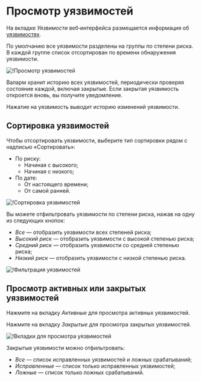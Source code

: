 [link-false-vuln]:      false-vuln.md

[img-check-vuln]:       ../../images/user-guides/vulnerabilities/check-vuln.png
[img-sort-vulns]:       ../../images/user-guides/vulnerabilities/sort-vulns.png
[img-filter-vulns]:     ../../images/user-guides/vulnerabilities/filter-vulns.png
[img-switch-vulns]:     ../../images/user-guides/vulnerabilities/switch-tab-status.png

[glossary-vulnerability]:       ../../glossary-ru.md#уязвимость

# Просмотр уязвимостей

На вкладке *Уязвимости* веб‑интерфейса размещается информация об [уязвимостях][glossary-vulnerability].

По умолчанию все уязвимости разделены на группы по степени риска. В каждой группе список отсортирован по времени обнаружения уязвимости.

![!Просмотр уязвимостей][img-check-vuln]

Валарм хранит историю всех уязвимостей, периодически проверяя состояние каждой, включая закрытые. Если закрытая уязвимость откроется вновь, вы получите уведомление.

Нажатие на уязвимость выводит историю изменений уязвимости.

## Сортировка уязвимостей

Чтобы отсортировать уязвимости, выберите тип сортировки рядом с надписью «Сортировать»: 
*   По риску:
    *   Начиная с высокого;
    *   Начиная с низкого;
*   По дате:
    *   От настоящего времени;
    *   От самой ранней.
    
![!Сортировка уязвимостей][img-sort-vulns]
    
Вы можете отфильтровать уязвимости по степени риска, нажав на одну из следующих кнопок:
*   *Все* — отобразить уязвимости всех степеней риска;
*   *Высокий риск* — отобразить уязвимости с высокой степенью риска;
*   *Средний риск* — отобразить уязвимости со средней степенью риска;
*   *Низкий риск* — отобразить уязвимости с низкой степенью риска.

![!Фильтрация уязвимостей][img-filter-vulns]

## Просмотр активных или закрытых уязвимостей

Нажмите на вкладку *Активные* для просмотра активных уязвимостей.

Нажмите на вкладку *Закрытые* для просмотра закрытых уязвимостей.

![!Вкладки для просмотра уязвимостей][img-switch-vulns]

Закрытые уязвимости можно отфильтровать:

* *Все*&nbsp;— список исправленных уязвимостей и ложных срабатываний;
* *Исправленные*&nbsp;— список только исправленных уязвимостей;
* *Ложные*&nbsp;— список только ложных срабатываний.
